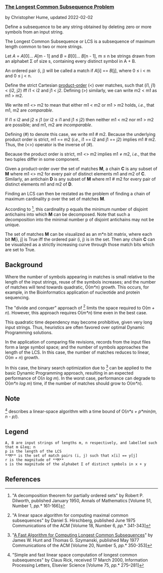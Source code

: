 ### [The Longest Common Subsequence Problem](http://en.wikipedia.org/wiki/Longest_common_subsequence_problem)
by Christopher Hume, updated 2022-02-02

Define a subsequence to be any string obtained by deleting zero or more symbols from an input string.

The Longest Common Subsequence or LCS is a subsequence of maximum length common to two or more strings.

Let *A* = *A*[0]… *A*[m - 1] and *B* = *B*[0]… *B*[n - 1], m &leq; n be strings drawn from an alphabet Σ of size s, containing every distinct symbol in A + B.

An ordered pair (i, j) will be called a match if *A*[i] == *B*[j], where 0 &leq; i < m and 0 &leq; j < n.

Define the strict Cartesian [product-order](https://en.wikipedia.org/wiki/Product_order) (<) over matches, such that (i1, j1) < (i2, j2) iff i1 < i2 and j1 < j2.  Defining (>) similarly, we can write m2 < m1 as m1 > m2.

We write m1 <> m2 to mean that either m1 < m2 or m1 > m2 holds, *i.e.*, that m1, m2 are *comparable*.

If i1 &leq; i2 and j2 &leq; j1 (or i2 &leq; i1 and j1 &leq; j2) then neither m1 < m2 nor m1 > m2 are possible; and m1, m2 are *incomparable*.

Defining (#) to denote this case, we write m1 # m2.  Because the underlying product order is strict, m1 == m2 (*i.e.*, i1 == i2 and j1 == j2) implies m1 # m2.  Thus, the (<>) operator is the inverse of (#).

Because the product order is strict, m1 <> m2 implies m1 &ne; m2, *i.e.*, that the two tuples differ in some component.

Given a product-order over the set of matches **M**, a chain **C** is any subset of **M** where m1 <> m2 for every pair of distinct elements m1 and m2 of **C**.  Similarly, an antichain **D** is any subset of **M** where m1 # m2 for every pair of distinct elements m1 and m2 of **D**.

Finding an LCS can then be restated as the problem of finding a chain of maximum cardinality p over the set of matches **M**.

According to [^Dilworth 1950], this cardinality p equals the minimum number of disjoint antichains into which **M** can be decomposed.
Note that such a decomposition into the minimal number p of disjoint antichains may not be unique.

The set of matches **M** can be visualized as an m\*n bit matrix, where each bit **M**[i, j] is True iff the ordered pair (i, j) is in the set.
Then any chain **C** can be visualized as a strictly increasing curve through those match bits which are set to True.

## Background

Where the number of symbols appearing in matches is small relative to the length of the input strings, reuse of the symbols increases;
and the number of matches will tend towards quadratic, O(*m\*n*) growth. This occurs, for example, in the Bioinformatics application of nucleotide and protein sequencing.

The "divide and conquer" approach of [^Hirschberg 1975] limits the space required to O(*m + n*).  However, this approach requires O(*m\*n*) time even in the best case.

This quadratic time dependency may become prohibitive, given very long input strings.  Thus, heuristics are often favored over optimal Dynamic Programming solutions.

In the application of comparing file revisions, records from the input files form a large symbol space; and the number of symbols approaches the length of the LCS.
In this case, the number of matches reduces to linear, O(*m + n*) growth.

In this case, the binary search optimization due to [^Hunt and Szymanski 1977] can be applied to the basic Dynamic Programming approach, resulting in an expected performance of O(*n log m*).
In the worst case, performance can degrade to O(*m\*n log m*) time, if the number of matches should grow to O(*m\*n*).

## Note

[^Rick 2000] describes a linear-space algorithm with a time bound of O(*n\*s + p\*min(m, n - p)*).

## Legend

    A, B are input strings of lengths m, n respectively, and labelled such that m &leq; n
    p is the length of the LCS
    **M** is the set of match pairs (i, j) such that x[i] == y[j]
    r is the magnitude of **M**
    s is the magnitude of the alphabet Σ of distinct symbols in x + y

## References

[^Dilworth 1950]: "A decomposition theorem for partially ordered sets"
by Robert P. Dilworth, published January 1950,
Annals of Mathematics [Volume 51, Number 1, *pp.** 161-166]

[^Goeman and Clausen 2002]: "A New Practical Linear Space Algorithm for the Longest Common
Subsequence Problem" by Heiko Goeman and Michael Clausen,
published 2002, Kybernetika [Volume 38, Issue 1, *pp.** 45-66]

[^Hirschberg 1975]: "A linear space algorithm for computing maximal common subsequences"
by Daniel S. Hirschberg, published June 1975
Communications of the ACM [Volume 18, Number 6, *pp.** 341-343]

[^Hunt and McIlroy 1976]: "An Algorithm for Differential File Comparison"
by James W. Hunt and **M**. Douglas McIlroy, June 1976
Computing Science Technical Report, Bell Laboratories 41

[^Hunt and Szymanski 1977]: "[A Fast Algorithm for Computing Longest Common Subsequences](http:www.cs.bgu.ac.il/~dpaa111/wiki.files/HuntSzymanski.pdf)"
by James W. Hunt and Thomas G. Szymanski, published May 1977
Communications of the ACM [Volume 20, Number 5, *pp.** 350-353]

[^Rick 2000]: "Simple and fast linear space computation of longest common subsequences"
by Claus Rick, received 17 March 2000, Information Processing Letters,
Elsevier Science [Volume 75, *pp.** 275–281]
